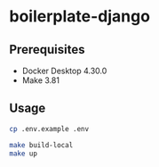 # boilerplate-django

## Prerequisites

- Docker Desktop 4.30.0
- Make 3.81

## Usage

```sh
cp .env.example .env
```

```sh
make build-local
make up
```